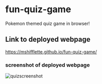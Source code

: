 # fun-quiz-game
Pokemon themed quiz game in browser!
## Link to deployed webpage
https://mshifflette.github.io/fun-quiz-game/
### screenshot of deployed webpage
![quizscreenshot](https://user-images.githubusercontent.com/73154359/135184922-2100884f-326d-4ae2-8fa0-53a815f48352.png)
